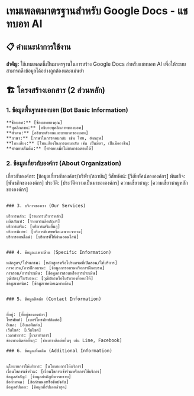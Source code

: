 # เทมเพลตมาตรฐานสำหรับ Google Docs - แชทบอท AI

## 📋 คำแนะนำการใช้งาน

**สำคัญ:** ใช้เทมเพลตนี้เป็นมาตรฐานในการสร้าง Google Docs สำหรับแชทบอท AI เพื่อให้ระบบสามารถดึงข้อมูลได้อย่างถูกต้องและแม่นยำ

## 🏗️ โครงสร้างเอกสาร (2 ส่วนหลัก)

### 1. ข้อมูลพื้นฐานของบอท (Bot Basic Information)

```
**ชื่อบอท:** [ชื่อบอทของคุณ]
**บุคลิกภาพ:** [อธิบายบุคลิกภาพของบอท]
**ตัวตน:** [อธิบายตัวตนและบทบาทของบอท]
**ภาษา:** [ภาษาในการตอบกลับ เช่น ไทย, อังกฤษ]
**โทนเสียง:** [โทนเสียงในการตอบกลับ เช่น เป็นมิตร, เป็นมืออาชีพ]
**คำตอบเริ่มต้น:** [คำตอบเมื่อไม่สามารถตอบได้]
```

### 2. ข้อมูลเกี่ยวกับองค์กร (About Organization)

เกี่ยวกับองค์กร: [ข้อมูลเกี่ยวกับองค์กร/บริษัท/สถาบัน]
วิสัยทัศน์: [วิสัยทัศน์ขององค์กร]
พันธกิจ: [พันธกิจขององค์กร]
ประวัติ: [ประวัติความเป็นมาขององค์กร]
ความเชี่ยวชาญ: [ความเชี่ยวชาญหลักขององค์กร]
```

### 3. บริการของเรา (Our Services)

บริการหลัก: [รายการบริการหลัก]
ผลิตภัณฑ์: [รายการผลิตภัณฑ์]
บริการเสริม: [บริการเสริมอื่นๆ]
บริการพิเศษ: [บริการพิเศษหรือเฉพาะเจาะจง]
บริการออนไลน์: [บริการที่ให้ผ่านออนไลน์]


### 4. ข้อมูลเฉพาะด้าน (Specific Information)

หลักสูตร/โปรแกรม: [หลักสูตรหรือโปรแกรมที่เปิดสอน/ให้บริการ]
การอบรม/การฝึกอบรม: [ข้อมูลการอบรมหรือการฝึกอบรม]
การสอบ/การประเมิน: [ข้อมูลการสอบหรือการประเมิน]
วุฒิบัตร/ใบรับรอง: [วุฒิบัตรหรือใบรับรองที่ออกให้]
ข้อมูลเทคนิค: [ข้อมูลเทคนิคเฉพาะด้าน]


### 5. ข้อมูลติดต่อ (Contact Information)


ที่อยู่: [ที่อยู่ขององค์กร]
โทรศัพท์: [เบอร์โทรศัพท์ติดต่อ]
อีเมล: [อีเมลติดต่อ]
เว็บไซต์: [เว็บไซต์]
เวลาทำการ: [เวลาทำการ]
ช่องทางติดต่ออื่นๆ: [ช่องทางติดต่ออื่นๆ เช่น Line, Facebook]

### 6. ข้อมูลเพิ่มเติม (Additional Information)


นโยบายการให้บริการ: [นโยบายการให้บริการ]
เงื่อนไขการเข้าร่วม: [เงื่อนไขการเข้าร่วมหรือการใช้บริการ]
ข้อมูลสำคัญ: [ข้อมูลสำคัญที่ควรทราบ]
ข้อกำหนด: [ข้อกำหนดหรือข้อบังคับ]
ข้อมูลอัปเดต: [ข้อมูลที่อัปเดตล่าสุด]